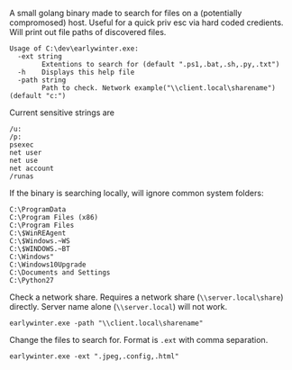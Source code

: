 A small golang binary made to search for files on a (potentially compromosed) host. Useful for a quick priv esc via hard coded credients.
Will print out file paths of discovered files.


```
Usage of C:\dev\earlywinter.exe:
  -ext string
        Extentions to search for (default ".ps1,.bat,.sh,.py,.txt")
  -h    Displays this help file
  -path string
        Path to check. Network example("\\client.local\sharename") (default "c:")
```
Current sensitive strings are 
```
/u:
/p:
psexec
net user
net use
net account
/runas
```

If the binary is searching locally, will ignore common system folders:
```
C:\ProgramData
C:\Program Files (x86)
C:\Program Files
C:\$WinREAgent
C:\$Windows.~WS
C:\$WINDOWS.~BT
C:\Windows"
C:\Windows10Upgrade
C:\Documents and Settings
C:\Python27
```



Check a network share. Requires a network share (`\\server.local\share`) directly. Server name alone (`\\server.local`) will not work. 
```
earlywinter.exe -path "\\client.local\sharename"
```

Change the files to search for. Format is `.ext` with comma separation.
```
earlywinter.exe -ext ".jpeg,.config,.html"
```

